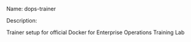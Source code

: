 Name: dops-trainer

Description:

Trainer setup for official Docker for Enterprise Operations Training Lab
